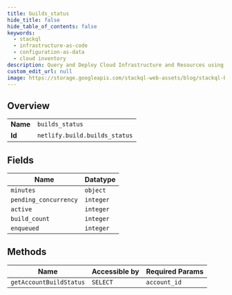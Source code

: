 ```yaml
---
title: builds_status
hide_title: false
hide_table_of_contents: false
keywords:
  - stackql
  - infrastructure-as-code
  - configuration-as-data
  - cloud inventory
description: Query and Deploy Cloud Infrastructure and Resources using SQL
custom_edit_url: null
image: https://storage.googleapis.com/stackql-web-assets/blog/stackql-blog-post-featured-image.png
---
```

  
    

## Overview
<table><tbody>
<tr><td><b>Name</b></td><td><code>builds_status</code></td></tr>
<tr><td><b>Id</b></td><td><code>netlify.build.builds_status</code></td></tr>
</tbody></table>

## Fields
| Name | Datatype |
| ---- | -------- |
| `minutes` | `object` |
| `pending_concurrency` | `integer` |
| `active` | `integer` |
| `build_count` | `integer` |
| `enqueued` | `integer` |
## Methods
| Name | Accessible by | Required Params |
| ---- | ------------- | --------------- |
| `getAccountBuildStatus` | `SELECT` | `account_id` |
